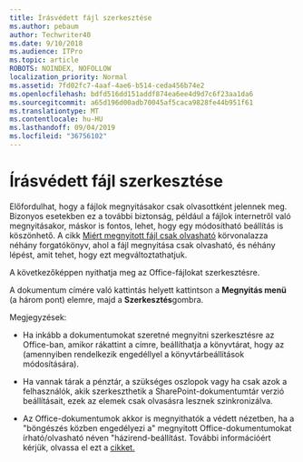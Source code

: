 ```yaml
---
title: Írásvédett fájl szerkesztése
ms.author: pebaum
author: Techwriter40
ms.date: 9/10/2018
ms.audience: ITPro
ms.topic: article
ROBOTS: NOINDEX, NOFOLLOW
localization_priority: Normal
ms.assetid: 7fd02fc7-4aaf-4ae6-b514-ceda456b74e2
ms.openlocfilehash: bdfd516dd151addf874ea6ee4d9d7c6f23aa1da6
ms.sourcegitcommit: a65d196d00adb70045af5caca9828fe44b951f61
ms.translationtype: MT
ms.contentlocale: hu-HU
ms.lasthandoff: 09/04/2019
ms.locfileid: "36756102"
---
```

# <a name="edit-a-read-only-file"></a>Írásvédett fájl szerkesztése

Előfordulhat, hogy a fájlok megnyitásakor csak olvasottként jelennek meg. Bizonyos esetekben ez a további biztonság, például a fájlok internetről való megnyitásakor, máskor is fontos, lehet, hogy egy módosítható beállítás is köszönhető. A cikk [Miért megnyitott fájl csak olvasható](https://support.office.com/article/Why-did-my-file-open-read-only-3ab4b792-da50-4b38-8628-14c64e1f1d15) körvonalazza néhány forgatókönyv, ahol a fájl megnyitása csak olvasható, és néhány lépést, amit tehet, hogy ezt megváltoztathatjuk.

A következőképpen nyithatja meg az Office-fájlokat szerkesztésre.

A dokumentum címére való kattintás helyett kattintson a **Megnyitás menü** (a három pont) elemre, majd a **Szerkesztés**gombra.

Megjegyzések:

- Ha inkább a dokumentumokat szeretné megnyitni szerkesztésre az Office-ban, amikor rákattint a címre, beállíthatja a könyvtárat, hogy az (amennyiben rendelkezik engedéllyel a könyvtárbeállítások módosítására).

- Ha vannak tárak a pénztár, a szükséges oszlopok vagy ha csak azok a felhasználók, akik szerkeszthetik a SharePoint-dokumentumtár verzió beállításait, ezek az elemek csak olvasásra lesznek szinkronizálva.

- Az Office-dokumentumok akkor is megnyithatók a védett nézetben, ha a "böngészés közben engedélyezi a" megnyitott Office-dokumentumokat írható/olvasható néven "házirend-beállítást. További információért kérjük, olvassa el ezt a [cikket.](https://support.microsoft.com/help/983047/an-office-document-opens-in-protected-view-even-though-you-enable-the)

